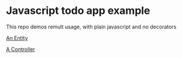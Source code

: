 # Javascript todo app example
This repo demos remult usage, with plain javascript and no decorators

[An Entity](https://github.com/noam-honig/react-vite-express-js/blob/master/src/shared/task.js)

[A Controller](https://github.com/noam-honig/react-vite-express-js/blob/master/src/shared/TasksController.js)